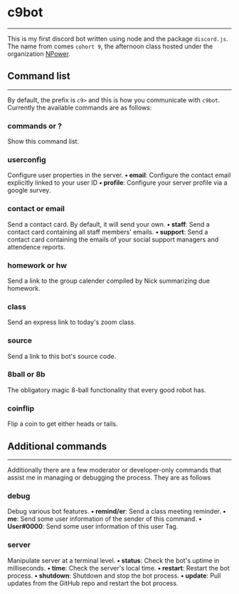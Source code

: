 # c9bot
---
This is my first discord bot written using node and the package `discord.js`. The name from comes `cohort 9`, the afternoon class hosted under the organization [NPower](https://npower.org/).

## Command list
---
By default, the prefix is `c9>` and this is how you communicate with `c9bot`. Currently the available commands are as follows:

### commands or ?
Show this command list.

### userconfig
Configure user properties in the server. 
**• email**: Configure the contact email explicitly linked to your user ID
**• profile**: Configure your server profile via a google survey.

### contact or email
Send a contact card. By default, it will send your own. 
**• staff**: Send a contact card containing all staff members' emails.
**• support**: Send a contact card containing the emails of your social support managers and attendence reports.

### homework or hw
Send a link to the group calender compiled by Nick summarizing due homework.

### class
Send an express link to today's zoom class.

### source
Send a link to this bot's source code.

### 8ball or 8b
The obligatory magic 8-ball functionality that every good robot has.

### coinflip
Flip a coin to get either heads or tails.

## Additional commands
---
Additionally there are a few moderator or developer-only commands that assist me in managing or debugging the process. They are as follows

### debug
Debug various bot features. 
**• remind/er**: Send a class meeting reminder.
**• me**: Send some user information of the sender of this command.
**• User#0000**: Send some user information of this user Tag.

### server
Manipulate server at a terminal level. 
**• status**: Check the bot's uptime in milliseconds.
**• time**: Check the server's local time.
**• restart**: Restart the bot process.
**• shutdown**: Shutdown and stop the bot process.
**• update**: Pull updates from the GitHub repo and restart the bot process.